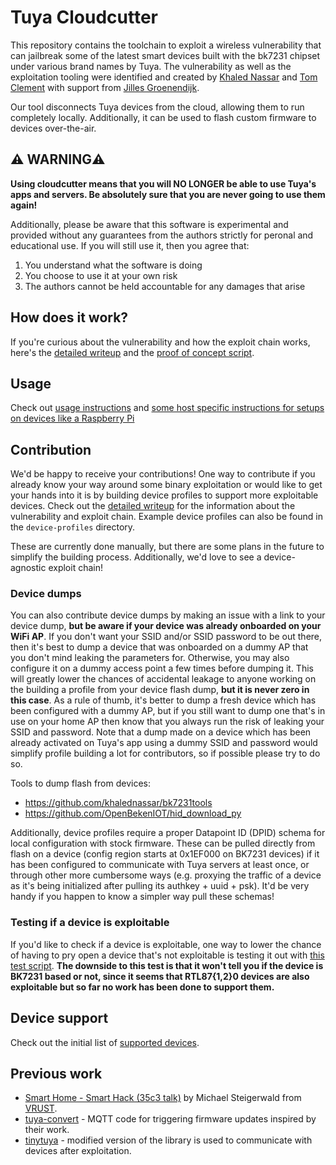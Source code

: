 # Tuya Cloudcutter

This repository contains the toolchain to exploit a wireless vulnerability that can jailbreak some of the latest smart devices built with the bk7231 chipset under various brand names by Tuya. The vulnerability as well as the exploitation tooling were identified and created by [Khaled Nassar](https://twitter.com/kmhnassar) and [Tom Clement](https://twitter.com/Tom_Clement) with support from [Jilles Groenendijk](https://twitter.com/jilles_com).

Our tool disconnects Tuya devices from the cloud, allowing them to run completely locally. Additionally, it can be used to flash custom firmware to devices over-the-air.

## ⚠️ WARNING⚠️
**Using cloudcutter means that you will NO LONGER be able to use Tuya's apps and servers. Be absolutely sure that you are never going to use them again!**

Additionally, please be aware that this software is experimental and provided without any guarantees from the authors strictly for peronal and educational use. If you will still use it, then you agree that:

1. You understand what the software is doing
2. You choose to use it at your own risk
3. The authors cannot be held accountable for any damages that arise

## How does it work?
If you're curious about the vulnerability and how the exploit chain works, here's the [detailed writeup](https://rb9.nl/posts/2022-03-29-light-jailbreaking-exploiting-tuya-iot-devices/) and the [proof of concept script](./proof-of-concept/poc.py).

## Usage
Check out [usage instructions](./INSTRUCTIONS.md) and [some host specific instructions for setups on devices like a Raspberry Pi](./HOST_SPECIFIC_INSTRUCTIONS.md)

## Contribution
We'd be happy to receive your contributions! One way to contribute if you already know your way around some binary exploitation or would like to get your hands into it is by building device profiles to support more exploitable devices. Check out the [detailed writeup](https://rb9.nl/posts/2022-03-29-light-jailbreaking-exploiting-tuya-iot-devices/) for the information about the vulnerability and exploit chain. Example device profiles can also be found in the `device-profiles` directory.

These are currently done manually, but there are some plans in the future to simplify the building process. Additionally, we'd love to see a device-agnostic exploit chain!

### Device dumps
You can also contribute device dumps by making an issue with a link to your device dump, **but be aware if your device was already onboarded on your WiFi AP**. If you don't want your SSID and/or SSID password to be out there, then it's best to dump a device that was onboarded on a dummy AP that you don't mind leaking the parameters for. Otherwise, you may also configure it on a dummy access point a few times before dumping it. This will greatly lower the chances of accidental leakage to anyone working on the building a profile from your device flash dump, **but it is never zero in this case**. As a rule of thumb, it's better to dump a fresh device which has been configured with a dummy AP, but if you still want to dump one that's in use on your home AP then know that you always run the risk of leaking your SSID and password.
Note that a dump made on a device which has been already activated on Tuya's app using a dummy SSID and password would simplify profile building a lot for contributors, so if possible please try to do so.

Tools to dump flash from devices:
- https://github.com/khalednassar/bk7231tools
- https://github.com/OpenBekenIOT/hid_download_py

Additionally, device profiles require a proper Datapoint ID (DPID) schema for local configuration with stock firmware. These can be pulled directly from flash on a device (config region starts at 0x1EF000 on BK7231 devices) if it has been configured to communicate with Tuya servers at least once, or through other more cumbersome ways (e.g. proxying the traffic of a device as it's being initialized after pulling its authkey + uuid + psk). It'd be very handy if you happen to know a simpler way pull these schemas!

### Testing if a device is exploitable
If you'd like to check if a device is exploitable, one way to lower the chance of having to pry open a device that's not exploitable is testing it out with [this test script](./proof-of-concept/test_device_exploitable.py). **The downside to this test is that it won't tell you if the device is BK7231 based or not, since it seems that RTL87{1,2}0 devices are also exploitable but so far no work has been done to support them.**

## Device support
Check out the initial list of [supported devices](./SUPPORTED.md).

## Previous work
- [Smart Home - Smart Hack (35c3 talk)](https://media.ccc.de/v/35c3-9723-smart_home_-_smart_hack) by Michael Steigerwald from [VRUST](https://www.vtrust.de/).
- [tuya-convert](https://github.com/ct-Open-Source/tuya-convert) - MQTT code for triggering firmware updates inspired by their work.
- [tinytuya](https://github.com/jasonacox/tinytuya) - modified version of the library is used to communicate with devices after exploitation.
